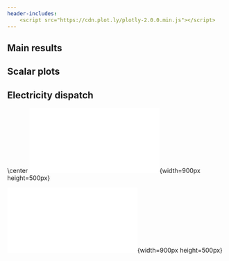 ```yaml
---
header-includes: 
    <script src="https://cdn.plot.ly/plotly-2.0.0.min.js"></script>
---
```


## Main results

## Scalar plots

## Electricity dispatch

\center
![Plot 1](BB-electricity_dispatch_interactive.html){width=900px height=500px}

![Plot 2](BE-electricity_dispatch_interactive.html){width=900px height=500px}
